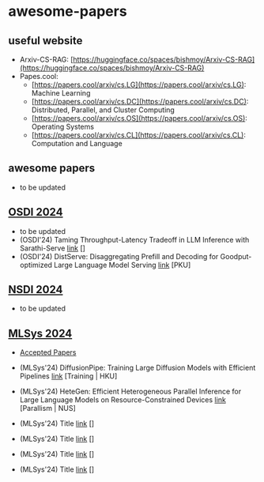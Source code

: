 # awesome-papers

## useful website

* Arxiv-CS-RAG: [https://huggingface.co/spaces/bishmoy/Arxiv-CS-RAG](https://huggingface.co/spaces/bishmoy/Arxiv-CS-RAG)
* Papes.cool:
  * [https://papers.cool/arxiv/cs.LG](https://papers.cool/arxiv/cs.LG): Machine Learning
  * [https://papers.cool/arxiv/cs.DC](https://papers.cool/arxiv/cs.DC): Distributed, Parallel, and Cluster Computing
  * [https://papers.cool/arxiv/cs.OS](https://papers.cool/arxiv/cs.OS): Operating Systems
  * [https://papers.cool/arxiv/cs.CL](https://papers.cool/arxiv/cs.CL): Computation and Language



## awesome papers
<!-- -------------------------------------------------------------------------- Template (DE NOT DELETE) -----------------------------------------------------------------------------
[Template] * (conf/trans/arxiv) Paper title [link](http_source_link) [NOTE: key words / author / affiliation]
[Examples] * (NIPS'17) Attention Is All You Need [link](https://arxiv.org/abs/1706.03762) [Attention | Google]
[Examples] * (Arxiv'24) Optimal Block-Level Draft Verification for Accelerating Speculative Decoding [link](https://arxiv.org/abs/2403.10444) [Speculative Decoding | Google]
------------------------------------------------------------------------------- Template (DE NOT DELETE) ----------------------------------------------------------------------------- -->

* to be updated






## [OSDI 2024](https://www.usenix.org/conference/osdi24)
<!-- -------------------------------------------------------------------------- Template (DE NOT DELETE) -----------------------------------------------------------------------------
[Template] * (conf/trans/arxiv) Paper title [link](http_source_link) [NOTE: key words / author / affiliation]
[Examples] * (OSDI'24) Attention Is All You Need [link](https://arxiv.org/abs/1706.03762) [Attention | Google]
[Examples] * (OSDI'24) Optimal Block-Level Draft Verification for Accelerating Speculative Decoding [link](https://arxiv.org/abs/2403.10444) [Speculative Decoding | Google]
------------------------------------------------------------------------------- Template (DE NOT DELETE) ----------------------------------------------------------------------------- -->

* to be updated
* (OSDI'24) Taming Throughput-Latency Tradeoff in LLM Inference with Sarathi-Serve [link](https://arxiv.org/abs/2403.02310) []
* (OSDI'24) DistServe: Disaggregating Prefill and Decoding for Goodput-optimized Large Language Model Serving [link](https://arxiv.org/pdf/2401.09670.pdf) [PKU]





## [NSDI 2024](https://)
<!-- -------------------------------------------------------------------------- Template (DE NOT DELETE) -----------------------------------------------------------------------------
[Template] * (conf/trans/arxiv) Paper title [link](http_source_link) [NOTE: key words / author / affiliation]
[Examples] * (NSDI'24) Attention Is All You Need [link](https://arxiv.org/abs/1706.03762) [Attention | Google]
[Examples] * (NSDI'24) Optimal Block-Level Draft Verification for Accelerating Speculative Decoding [link](https://arxiv.org/abs/2403.10444) [Speculative Decoding | Google]
------------------------------------------------------------------------------- Template (DE NOT DELETE) ----------------------------------------------------------------------------- -->

* to be updated




## [MLSys 2024](https://mlsys.org/virtual/2024/papers.html?filter=titles)
<!-- -------------------------------------------------------------------------- Template (DE NOT DELETE) -----------------------------------------------------------------------------
[Template] * (conf/trans/arxiv) Paper title [link](http_source_link) [NOTE: key words / author / affiliation]
[Examples] * (MLSys'24) Attention Is All You Need [link](https://arxiv.org/abs/1706.03762) [Attention | Google]
[Examples] * (MLSys'24) Optimal Block-Level Draft Verification for Accelerating Speculative Decoding [link](https://arxiv.org/abs/2403.10444) [Speculative Decoding | Google]
------------------------------------------------------------------------------- Template (DE NOT DELETE) ----------------------------------------------------------------------------- -->
* [Accepted Papers](https://mlsys.org/Conferences/2024/AcceptedPapers)
  
* (MLSys'24) DiffusionPipe: Training Large Diffusion Models with Efficient Pipelines [link]() [Training | HKU]
* (MLSys'24) HeteGen: Efficient Heterogeneous Parallel Inference for Large Language Models on Resource-Constrained Devices [link](https://arxiv.org/abs/2403.01164) [Parallism | NUS]
* (MLSys'24) Title [link]() []
* (MLSys'24) Title [link]() []
* (MLSys'24) Title [link]() []
* (MLSys'24) Title [link]() []
















